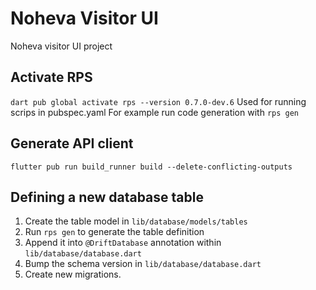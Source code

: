 # Noheva Visitor UI

Noheva visitor UI project

## Activate RPS

`dart pub global activate rps --version 0.7.0-dev.6`
Used for running scrips in pubspec.yaml
For example run code generation with
`rps gen`

## Generate API client
`flutter pub run build_runner build --delete-conflicting-outputs`

## Defining a new database table
  1. Create the table model in `lib/database/models/tables`
  2. Run `rps gen` to generate the table definition
  3. Append it into `@DriftDatabase` annotation within `lib/database/database.dart`
  4. Bump the schema version in `lib/database/database.dart`
  5. Create new migrations.
